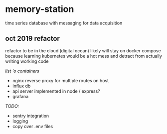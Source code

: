 # memory-station
time series database with messaging for data acquisition

## oct 2019 refactor

refactor to be in the cloud (digital ocean)
likely will stay on docker compose because learning kubernetes would be a hot mess and detract from actually writing working code

_list 'o containers_
* nginx reverse proxy for multiple routes on host
* influx db
* api server implemented in node / express?
* grafana

_TODO:_
* sentry integration
* logging
* copy over .env files
